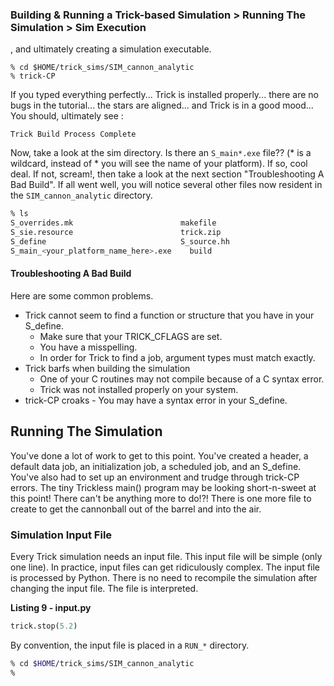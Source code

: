 ### Building & Running a Trick-based Simulation > Running The Simulation > Sim Execution

, and ultimately
creating a simulation executable.

```
% cd $HOME/trick_sims/SIM_cannon_analytic
% trick-CP
```

If you typed everything perfectly... Trick is installed properly... there are no
bugs in the tutorial... the stars are aligned... and Trick is in a good mood...
You should, ultimately see :

```
Trick Build Process Complete
```

Now, take a look at the sim directory. Is there an `S_main*.exe` file?? (* is a wildcard, instead of * you will see the name of your platform). If so, cool deal. If not, scream!, then take a look at the next section "Troubleshooting A Bad Build". If all went well, you will notice several other files now resident in the `SIM_cannon_analytic` directory.

```bash
% ls
S_overrides.mk                        makefile
S_sie.resource                        trick.zip
S_define                              S_source.hh
S_main_<your_platform_name_here>.exe	build
```

#### Troubleshooting A Bad Build

Here are some common problems.

* Trick cannot seem to find a function or structure that you have in your
S_define.
    * Make sure that your TRICK_CFLAGS are set.
    * You have a misspelling.
    * In order for Trick to find a job, argument types must match exactly.
* Trick barfs when building the simulation
    * One of your C routines may not compile because of a C syntax error.
    * Trick was not installed properly on your system.
* trick-CP croaks - You may have a syntax error in your S_define.


<a id=running-the-simulation></a>
## Running The Simulation

You've done a lot of work to get to this point. You've created a header, a
default data job, an initialization job, a scheduled job, and an S_define.
You've also had to set up an environment and trudge through trick-CP errors. The
tiny Trickless main() program may be looking short-n-sweet at this point! There
can't be anything more to do!?!  There is one more file to create to get the
cannonball out of the barrel and into the air.

### Simulation Input File
Every Trick simulation needs an input file. This input file will be simple (only
one line). In practice, input files can get ridiculously complex. The input file
is processed by Python. There is no need to recompile the simulation after
changing the input file. The file is interpreted.

<a id=listing_9_input_py></a>
**Listing 9 - input.py**

```python
trick.stop(5.2)
```

By convention, the input file is placed in a `RUN_*` directory.

```bash
% cd $HOME/trick_sims/SIM_cannon_analytic
%
